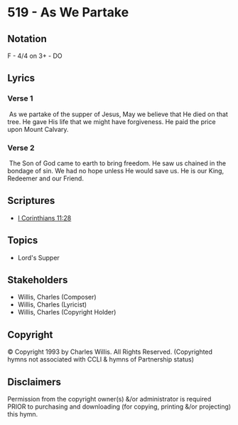 # 519 - As We Partake

## Notation

F - 4/4 on 3+ - DO

## Lyrics

### Verse 1

 As we partake of the supper of Jesus, May we believe that He died on that tree. He gave His life that we might have forgiveness. He paid the price upon Mount Calvary. 

### Verse 2

 The Son of God came to earth to bring freedom. He saw us chained in the bondage of sin. We had no hope unless He would save us. He is our King, Redeemer and our Friend. 


## Scriptures

- [I Corinthians 11:28](https://www.biblegateway.com/passage/?search=I%20Corinthians%2011%3A28)

## Topics

- Lord's Supper

## Stakeholders

- Willis, Charles (Composer)
- Willis, Charles (Lyricist)
- Willis, Charles (Copyright Holder)

## Copyright

© Copyright 1993 by Charles Willis. All Rights Reserved.
(Copyrighted hymns not associated with CCLI & hymns of Partnership status)

## Disclaimers

Permission from the copyright owner(s) &/or administrator is required PRIOR to purchasing and downloading (for copying, printing &/or projecting) this hymn.

